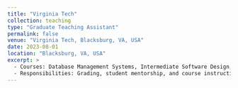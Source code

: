```yaml
---
title: "Virginia Tech"
collection: teaching
type: "Graduate Teaching Assistant"
permalink: false
venue: "Virginia Tech, Blacksburg, VA, USA"
date: 2023-08-01
location: "Blacksburg, VA, USA"
excerpt: >
  - Courses: Database Management Systems, Intermediate Software Design, Fundamentals of Information Security (Cryptography)
  - Responsibilities: Grading, student mentorship, and course instruction.
---
```


<!-- You can leave the body blank if you're only using excerpt -->
